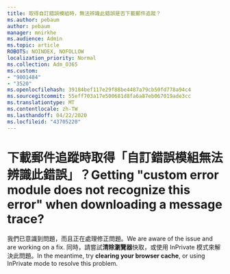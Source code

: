 ```yaml
---
title: 取得自訂錯誤模組時，無法辨識此錯誤是否下載郵件追蹤？
ms.author: pebaum
author: pebaum
manager: mnirkhe
ms.audience: Admin
ms.topic: article
ROBOTS: NOINDEX, NOFOLLOW
localization_priority: Normal
ms.collection: Adm_O365
ms.custom:
- "9001484"
- "3520"
ms.openlocfilehash: 39184bef117e29f88be4487a79cb50fd778a94c4
ms.sourcegitcommit: 55eff703a17e500681d8fa6a87eb067019ade3cc
ms.translationtype: MT
ms.contentlocale: zh-TW
ms.lasthandoff: 04/22/2020
ms.locfileid: "43705220"
---
```

# <a name="getting-custom-error-module-does-not-recognize-this-error-when-downloading-a-message-trace"></a><span data-ttu-id="034a2-102">下載郵件追蹤時取得「自訂錯誤模組無法辨識此錯誤」？</span><span class="sxs-lookup"><span data-stu-id="034a2-102">Getting "custom error module does not recognize this error" when downloading a message trace?</span></span>

<span data-ttu-id="034a2-103">我們已意識到問題，而且正在處理修正問題。</span><span class="sxs-lookup"><span data-stu-id="034a2-103">We are aware of the issue and are working on a fix.</span></span>  <span data-ttu-id="034a2-104">同時，請嘗試**清除瀏覽器**快取，或使用 InPrivate 模式來解決此問題。</span><span class="sxs-lookup"><span data-stu-id="034a2-104">In the meantime, try **clearing your browser cache**, or using InPrivate mode to resolve this problem.</span></span>